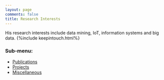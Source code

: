 ```yaml
---
layout: page
comments: false
title: Research Interests
---
```

His research interests include data mining, IoT, information systems and big data.
{%include keepintouch.html%}

### Sub-menu:
- [Publications](/research/publications)
- [Projects](/research/projects)
- [Miscellaneous](/research/misc)


